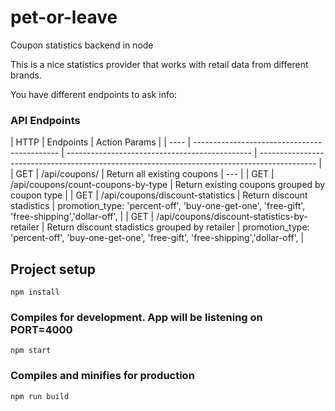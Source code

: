 # pet-or-leave

Coupon statistics backend in node

This is a nice statistics provider that works with retail data from different brands.

You have different endpoints to ask info:

### API Endpoints

| HTTP | Endpoints                                    | Action Params                                  |
| ---- | -------------------------------------------- | ---------------------------------------------- | -------------------------------------------------------------------------------------------- |
| GET  | /api/coupons/                                | Return all existing coupons                    | ---                                                                                          |
| GET  | /api/coupons/count-coupons-by-type           | Return existing coupons grouped by coupon type |
| GET  | /api/coupons/discount-statistics             | Return discount stadistics                     | promotion_type: 'percent-off', 'buy-one-get-one', 'free-gift', 'free-shipping','dollar-off', |
| GET  | /api/coupons/discount-statistics-by-retailer | Return discount stadistics grouped by retailer | promotion_type: 'percent-off', 'buy-one-get-one', 'free-gift', 'free-shipping','dollar-off', |

## Project setup

```
npm install
```

### Compiles for development. App will be listening on PORT=4000

```
npm start
```

### Compiles and minifies for production

```
npm run build
```
